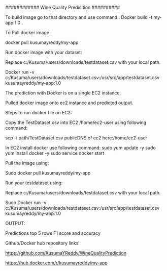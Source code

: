 ############ Wine Quality Predicition ##########


To build image go to that directory and use command :
Docker build -t my-app:1.0 .

To Pull docker image :

docker pull kusumayreddy/my-app

Run docker image with your dataset:

Replace c:/Kusuma/users/downloads/testdataset.csv with your local path.

Docker run -v c:/Kusuma/users/downloads/testdataset.csv:/usr/src/app/testdataset.csv kusumayreddy/my-app:1.0

The prediction with Docker is on a single EC2 instance.

Pulled docker image onto ec2 instance and predicted output.

Steps to run docker file on EC2:

Copy the TestDataset.csv into EC2 /home/ec2-user using following command:

scp -i path/TestDataset.csv publicDNS of ec2 here:/home/ec2-user

In EC2 install docker use following command: sudo yum update -y sudo yum install docker -y sudo service docker start

Pull the image using:

Sudo docker pull kusumayreddy/my-app

Run your testdataset using:

Replace c:/Kusuma/users/downloads/testdataset.csv with your local path.

Sudo Docker run -v c:/Kusuma/users/downloads/testdataset.csv:/usr/src/app/testdataset.csv kusumayreddy/my-app:1.0

OUTPUT:

Predictions top 5 rows F1 score and accuracy 

Github/Docker hub repository links:

https://github.com/KusumaYReddy/WineQualityPrediction

https://hub.docker.com/r/kusumayreddy/my-app


